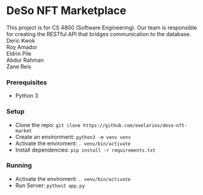# DeSo NFT Marketplace

This project is for CS 4800 (Software Engineering). Our team is responsible for creating the RESTful API that bridges communication to the database.<br>
Deric Kwok<br>
Roy Amador<br>
Eldrin Pile<br>
Abdur Rahman<br>
Zane Reis<br>

### Prerequisites
- Python 3

### Setup
- Clone the repo: `git clone https://github.com/exelarios/deso-nft-market`
- Create an environment: `python3 -m venv venv`
- Activate the enviroment: `. venv/bin/activate`
- Install dependencies: `pip install -r requirements.txt`

### Running
- Activate the enviroment: `. venv/bin/activate`
- Run Server: `python3 app.py`
